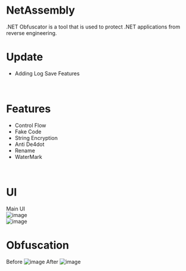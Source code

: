 # NetAssembly
.NET Obfuscator is a tool that is used to protect .NET applications from reverse engineering.
<br>
# Update
 * Adding Log Save Features
<br>

# Features
 * Control Flow
 * Fake Code
 * String Encryption
 * Anti De4dot
 * Rename
 * WaterMark
<br>

# UI
Main UI <br>
![image](https://github.com/user-attachments/assets/4a221299-e0db-4ff3-8359-f1d5436418a2)
<br>
![image](https://github.com/user-attachments/assets/7b9687dd-bb6a-4870-8c90-7631672fa253)


# Obfuscation
Before
![image](https://github.com/KingJunSeong/NetAssembly/assets/82876235/6cb00f7e-8b6f-440d-9677-850e152cf9f0)
After
![image](https://github.com/KingJunSeong/NetAssembly/assets/82876235/8d1218ad-7b01-4fc6-b004-1dbf77073943)
